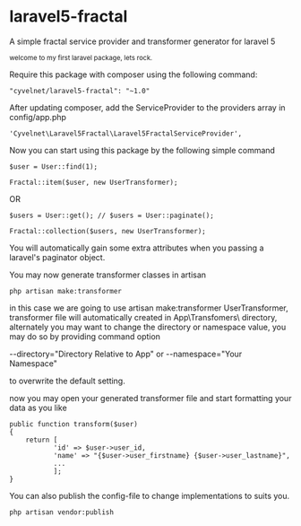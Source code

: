 # laravel5-fractal
A simple fractal service provider and transformer generator for laravel 5

<sup>welcome to my first laravel package, lets rock.<sup>

Require this package with composer using the following command:

    "cyvelnet/laravel5-fractal": "~1.0"


After updating composer, add the ServiceProvider to the providers array in config/app.php

   
    'Cyvelnet\Laravel5Fractal\Laravel5FractalServiceProvider',
    
Now you can start using this package by the following simple command

    
    $user = User::find(1);
    
    Fractal::item($user, new UserTransformer);
    
OR
 
    $users = User::get(); // $users = User::paginate();
    
    Fractal::collection($users, new UserTransformer);
    
You will automatically gain some extra attributes when you passing a laravel's paginator object.


You may now generate transformer classes in artisan

 
    php artisan make:transformer
    
in this case we are going to use artisan make:transformer UserTransformer, transformer file will automatically created in App\Transfomers\ directory, alternately you may want to change the directory or namespace value, you may do so by providing command option

--directory="Directory Relative to App\" or 
--namespace="Your Namespace"

to overwrite the default setting.

now you may open your generated transformer file and start formatting your data as you like

    public function transform($user)
    {
        return [
               'id' => $user->user_id,
               'name' => "{$user->user_firstname} {$user->user_lastname}",
               ...
               ];
    }


You can also publish the config-file to change implementations to suits you.

   
    php artisan vendor:publish
    
    
